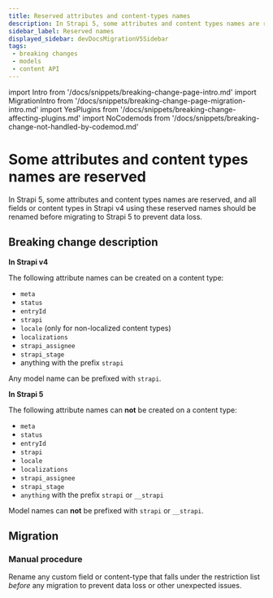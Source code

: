```yaml
---
title: Reserved attributes and content-types names
description: In Strapi 5, some attributes and content types names are reserved, and all fields or content types using the reserved names should be renamed before migrating to prevent data loss.
sidebar_label: Reserved names
displayed_sidebar: devDocsMigrationV5Sidebar
tags:
 - breaking changes
 - models
 - content API
---
```


import Intro from '/docs/snippets/breaking-change-page-intro.md'
import MigrationIntro from '/docs/snippets/breaking-change-page-migration-intro.md'
import YesPlugins from '/docs/snippets/breaking-change-affecting-plugins.md'
import NoCodemods from '/docs/snippets/breaking-change-not-handled-by-codemod.md'

# Some attributes and content types names are reserved

In Strapi 5, some attributes and content types names are reserved, and all fields or content types in Strapi v4 using these reserved names should be renamed before migrating to Strapi 5 to prevent data loss.

<Intro />

<YesPlugins />
<NoCodemods />

## Breaking change description

<SideBySideContainer>

<SideBySideColumn>

**In Strapi v4**

The following attribute names can be created on a content type:

- `meta`
- `status`
- `entryId`
- `strapi`
- `locale` (only for non-localized content types)
- `localizations`
- `strapi_assignee`
- `strapi_stage`
- anything with the prefix `strapi`

Any model name can be prefixed with `strapi`.

</SideBySideColumn>

<SideBySideColumn>

**In Strapi 5**

The following attribute names can **not** be created on a content type:

- `meta`
- `status`
- `entryId`
- `strapi`
- `locale`
- `localizations`
- `strapi_assignee`
- `strapi_stage`
- `anything` with the prefix `strapi` or `__strapi`

Model names can **not** be prefixed with `strapi` or `__strapi`.

</SideBySideColumn>

</SideBySideContainer>

## Migration

### Manual procedure

Rename any custom field or content-type that falls under the restriction list *before* any migration to prevent data loss or other unexpected issues.
